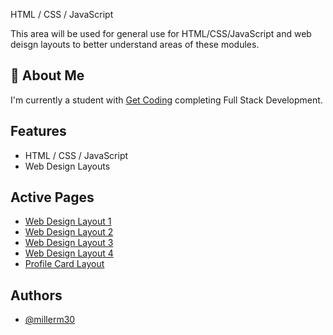 
HTML / CSS / JavaScript

This area will be used for general use for HTML/CSS/JavaScript and web deisgn layouts to better understand areas of these modules.

## 🚀 About Me

I'm currently a student with [Get Coding](http://www.get-coding.ca) completing Full Stack Development.


## Features

- HTML / CSS / JavaScript
- Web Design Layouts

## Active Pages

- [Web Design Layout 1](https://millerm30.github.io/html-css-javascript/web_design1/index.html)
- [Web Design Layout 2](https://millerm30.github.io/html-css-javascript/web_design2/index.html)
- [Web Design Layout 3](https://millerm30.github.io/html-css-javascript/web_design3/index.html)
- [Web Design Layout 4](https://millerm30.github.io/html-css-javascript/web_design4/index.html)
- [Profile Card Layout](https://millerm30.github.io/html-css-javascript/profile_card/index.html)

## Authors

- [@millerm30](https://www.github.com/millerm30)

